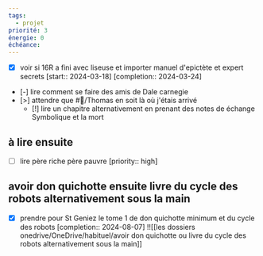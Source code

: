 ```yaml
---
tags:
  - projet
priorité: 3
énergie: 0
échéance: 
---
```

- [X] voir si 16R a fini avec liseuse et importer manuel d'epictète et expert secrets  [start:: 2024-03-18]  [completion:: 2024-03-24]
- [-] lire comment se faire des amis de Dale carnegie 
- [>] attendre que #👤/Thomas en soit là où j'étais arrivé
	- [!] lire un chapitre alternativement en prenant des notes de échange Symbolique et la mort
## à lire ensuite
- [ ] lire père riche père pauvre  [priority:: high]

## avoir don quichotte ensuite livre du cycle des robots alternativement sous la main
- [X] prendre pour St Geniez le tome 1 de don quichotte minimum et du cycle des robots  [completion:: 2024-08-07]
!![[les dossiers onedrive/OneDrive/habituel/avoir don quichotte ou livre du cycle des robots alternativement sous la main]]
